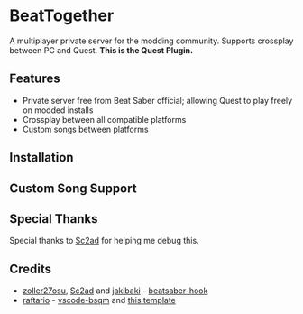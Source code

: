 # BeatTogether
A multiplayer private server for the modding community. Supports crossplay between PC and Quest. **This is the Quest Plugin.**

## Features
* Private server free from Beat Saber official; allowing Quest to play freely on modded installs
* Crossplay between all compatible platforms
* Custom songs between platforms

## Installation

## Custom Song Support

## Special Thanks
Special thanks to [Sc2ad](https://github.com/Sc2ad) for helping me debug this.

## Credits
* [zoller27osu](https://github.com/zoller27osu), [Sc2ad](https://github.com/Sc2ad) and [jakibaki](https://github.com/jakibaki) - [beatsaber-hook](https://github.com/sc2ad/beatsaber-hook)
* [raftario](https://github.com/raftario) - [vscode-bsqm](https://github.com/raftario/vscode-bsqm) and [this template](https://github.com/raftario/bmbf-mod-template)
